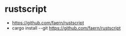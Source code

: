 # rustscript

* https://github.com/faern/rustscript
* cargo install --git https://github.com/faern/rustscript
